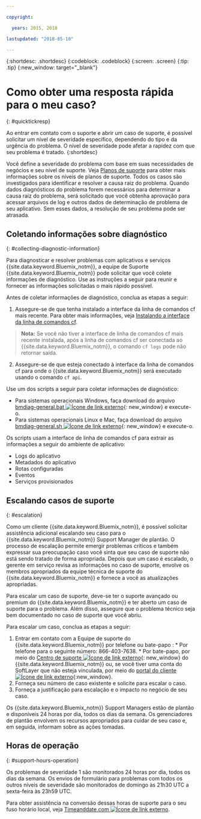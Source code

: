 ```yaml
---

copyright:

  years: 2015, 2018

lastupdated: "2018-05-10"

---
```



{:shortdesc: .shortdesc}
{:codeblock: .codeblock}
{:screen: .screen}
{:tip: .tip}
{:new_window: target="_blank"}


# Como obter uma resposta rápida para o meu caso?
{: #quicktickresp}

Ao entrar em contato com o suporte e abrir um caso de suporte, é possível solicitar um nível de severidade específico, dependendo do tipo e da urgência do problema. O nível de severidade pode afetar a rapidez com que seu problema é tratado.
{:shortdesc}

Você define a severidade do problema com base em suas necessidades de negócios e seu nível de suporte. Veja [Planos de suporte](/docs/get-support/index.html) para obter mais informações sobre os níveis de planos de suporte. Todos os casos são investigados para identificar e resolver a causa raiz do problema. Quando dados diagnósticos do problema forem necessários para determinar a causa raiz do problema, será solicitado que você obtenha aprovação para acessar arquivos de log e outros dados de determinação de problema de seu aplicativo. Sem esses dados, a resolução de seu problema pode ser atrasada.

## Coletando informações sobre diagnóstico
{: #collecting-diagnostic-information}

Para diagnosticar e resolver problemas com aplicativos e serviços {{site.data.keyword.Bluemix_notm}}, a equipe de Suporte {{site.data.keyword.Bluemix_notm}} pode solicitar que você colete informações de diagnóstico. Use as instruções a seguir para reunir e fornecer as informações solicitadas o mais rápido possível.

Antes de coletar informações de diagnóstico, conclua as etapas a seguir:

1. Assegure-se de que tenha instalado a interface da linha de comandos cf mais recente. Para obter mais informações, veja [Instalando a interface da linha de comandos cf](/docs/starters/install_cli.html).
>**Nota:** Se você não tiver a interface de linha de comandos cf mais recente instalada, após a linha de comandos cf ser conectada ao {{site.data.keyword.Bluemix_notm}}, o comando `cf logs` pode não retornar saída.
2. Assegure-se de que esteja conectado à interface da linha de comandos cf para onde o {{site.data.keyword.Bluemix_notm}} será executado usando o comando `cf api`.

Use um dos scripts a seguir para coletar informações de diagnóstico:

  * Para sistemas operacionais Windows, faça download do arquivo [bmdiag-general.bat ![Ícone de link externo](../icons/launch-glyph.svg "Ícone de link externo")](http://bluemix-mustgather.mybluemix.net/mustgather/general/bmdiag-general.bat){: new_window} e execute-o.
  * Para sistemas operacionais Linux e Mac, faça download do arquivo [bmdiag-general.sh ![Ícone de link externo](../icons/launch-glyph.svg "Ícone de link externo")](http://bluemix-mustgather.mybluemix.net/mustgather/general/bmdiag-general.sh){: new_window} e execute-o.

Os scripts usam a interface de linha de comandos cf para extrair as informações a seguir do ambiente de aplicativo:
  * Logs do aplicativo
  * Metadados do aplicativo
  * Rotas configuradas
  * Eventos
  * Serviços provisionados

## Escalando casos de suporte
{: #escalation}

Como um cliente {{site.data.keyword.Bluemix_notm}}, é possível solicitar assistência adicional escalando seu caso para o {{site.data.keyword.Bluemix_notm}} Support Manager de plantão. O processo de escalação permite emergir problemas críticos e também expressar sua preocupação caso você sinta que seu caso de suporte não está sendo tratado de forma apropriada. Depois que um caso é escalado, o gerente em serviço revisa as informações no caso de suporte, envolve os membros apropriados da equipe técnica de suporte do {{site.data.keyword.Bluemix_notm}} e fornece a você as atualizações apropriadas.

Para escalar um caso de suporte, deve-se ter o suporte avançado ou premium do {{site.data.keyword.Bluemix_notm}} e ter aberto um caso de suporte para o problema. Além disso, assegure que o problema técnico seja bem documentado no caso de suporte que você abriu.

 Para escalar um caso, conclua as etapas a seguir:

  1. Entrar em contato com a Equipe de suporte do {{site.data.keyword.Bluemix_notm}} por telefone ou bate-papo :
    * Por telefone para o seguinte número: 866-403-7638.
    * Por bate-papo, por meio do [Centro de suporte ![Ícone de link externo](../icons/launch-glyph.svg "Ícone de link externo")](https://console.bluemix.net/unifiedsupport/supportcenter){: new_window} do {{site.data.keyword.Bluemix_notm}} ou, se você tiver uma conta do SoftLayer que não esteja vinculada, por meio do [portal do cliente ![Ícone de link externo](../icons/launch-glyph.svg)](https://control.softlayer.com/){:new_window}.
  2. Forneça seu número de caso existente e solicite para escalar o caso.
  3. Forneça a justificação para escalação e o impacto no negócio de seu caso.

Os {{site.data.keyword.Bluemix_notm}} Support Managers estão de plantão e disponíveis 24 horas por dia, todos os dias da semana. Os gerenciadores de plantão envolvem os recursos apropriados para cuidar de seu caso e, em seguida, informam sobre as ações tomadas.


## Horas de operação
{: #support-hours-operation}

Os problemas de severidade 1 são monitorados 24 horas por dia, todos os dias da semana. Os envios de formulário para problemas com todos os outros níveis de severidade são monitorados de domingo às 21h30 UTC a sexta-feira às 23h59 UTC.

Para obter assistência na conversão dessas horas de suporte para o seu fuso horário local, veja [Timeanddate.com ![Ícone de link externo](../icons/launch-glyph.svg "Ícone de link externo")](https://www.timeanddate.com).
